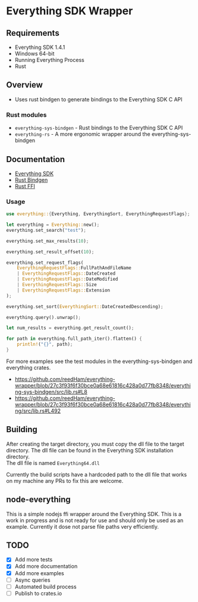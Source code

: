 # Everything SDK Wrapper

## Requirements
- Everything SDK 1.4.1 
- Windows 64-bit
- Running Everything Process
- Rust

## Overview
- Uses rust bindgen to generate bindings to the Everything SDK C API

### Rust modules
- `everything-sys-bindgen` - Rust bindings to the Everything SDK C API
- `everything-rs` - A more ergonomic wrapper around the everything-sys-bindgen

## Documentation
- [Everything SDK](https://www.voidtools.com/support/everything/sdk/)
- [Rust Bindgen](https://rust-lang.github.io/rust-bindgen/)
- [Rust FFI](https://doc.rust-lang.org/nomicon/ffi.html)

### Usage
```rust
use everything::{Everything, EverythingSort, EverythingRequestFlags};

let everything = Everything::new();
everything.set_search("test");

everything.set_max_results(10);

everything.set_result_offset(10);

everything.set_request_flags(
    EverythingRequestFlags::FullPathAndFileName
    | EverythingRequestFlags::DateCreated
    | EverythingRequestFlags::DateModified
    | EverythingRequestFlags::Size
    | EverythingRequestFlags::Extension
);

everything.set_sort(EverythingSort::DateCreatedDescending);

everything.query().unwrap();

let num_results = everything.get_result_count();

for path in everything.full_path_iter().flatten() {
    println!("{}", path);
}

```

For more examples see the test modules in the everything-sys-bindgen and everything crates.
- https://github.com/reedHam/everything-wrapper/blob/27c3f93f6f30bce0a68e61816c428a0d77fb8348/everything-sys-bindgen/src/lib.rs#L8
- https://github.com/reedHam/everything-wrapper/blob/27c3f93f6f30bce0a68e61816c428a0d77fb8348/everything/src/lib.rs#L492


## Building
After creating the target directory, you must copy the dll file to the target directory. 
The dll file can be found in the Everything SDK installation directory.  
The dll file is named `Everything64.dll`  

Currently the build scripts have a hardcoded path to the dll file that works on my machine any PRs to fix this are welcome.

## node-everything
This is a simple nodejs ffi wrapper around the Everything SDK.
This is a work in progress and is not ready for use and should only be used as an example.
Currently it dose not parse file paths very efficiently.


## TODO
- [x] Add more tests
- [x] Add more documentation
- [x] Add more examples
- [ ] Async queries
- [ ] Automated build process
- [ ] Publish to crates.io